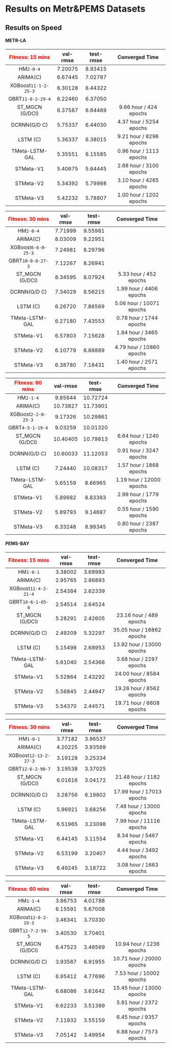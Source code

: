# Results on Metr&PEMS Datasets

## Results on Speed

#### METR-LA

| <font color='red'>**Fitness: 15 mins**</font> | val-rmse | test-rmse |     Converged Time      |
| :-------------------------------------------: | :------: | :-------: | :---------------------: |
|                   HM`2-0-4`                   | 7.20075  |  8.93415  |                         |
|                   ARIMA(C)                    | 6.67445  |  7.02787  |                         |
|             XGBoost`11-1-2-25-3`              | 6.30128  |  6.44322  |                         |
|               GBRT`11-8-2-29-4`               | 6.22460  |  6.37050  |                         |
|                ST_MGCN (G/DCI)                | 6.37587  |  6.64489  | 9.66 hour / 424 epochs  |
|                 DCRNN(G/D C)                  | 5.75337  |  6.44030  | 4.37 hour / 5254 epochs |
|                   LSTM (C)                    | 5.36337  |  6.38015  | 9.21 hour / 8296 epochs |
|                TMeta-LSTM-GAL                 | 5.35551  |  6.15585  | 0.96 hour / 1113 epochs |
|                   STMeta-V1                   | 5.40675  |  5.64445  | 2.68 hour / 3100 epochs |
|                   STMeta-V2                   | 5.34392  |  5.79998  | 3.10 hour / 4265 epochs |
|                   STMeta-V3                   | 5.42232  |  5.78807  | 1.00 hour / 1202 epochs |

| <font color='red'>**Fitness: 30 mins**</font> | val-rmse | test-rmse |      Converged Time      |
| :-------------------------------------------: | :------: | :-------: | :----------------------: |
|                   HM`2-0-4`                   | 7.71999  |  9.55981  |                          |
|                   ARIMA(C)                    | 8.03009  |  9.22951  |                          |
|              XGBoost`6-6-0-25-3`              | 7.24981  |  8.29796  |                          |
|               GBRT`10-0-0-27-3`               | 7.12267  |  8.26941  |                          |
|                ST_MGCN (G/DCI)                | 8.34595  |  8.07924  |  5.33 hour / 452 epochs  |
|                 DCRNN(G/D C)                  | 7.34029  |  8.56215  | 1.99 hour / 4406 epochs  |
|                   LSTM (C)                    | 6.26720  |  7.86569  | 5.06 hour / 10071 epochs |
|                TMeta-LSTM-GAL                 | 6.27180  |  7.43553  | 0.78 hour / 1744 epochs  |
|                   STMeta-V1                   | 6.57803  |  7.15628  | 1.84 hour / 3465 epochs  |
|                   STMeta-V2                   | 6.10779  |  6.88889  | 4.79 hour / 10860 epochs |
|                   STMeta-V3                   | 6.38780  |  7.18431  | 1.40 hour / 2571 epochs  |

| <font color='red'>**Fitness: 60 mins**</font> | val-rmse | test-rmse |      Converged Time      |
| :-------------------------------------------: | :------: | :-------: | :----------------------: |
|                   HM`2-1-4`                   | 9.85644  | 10.72724  |                          |
|                   ARIMA(C)                    | 10.73827 | 11.73901  |                          |
|              XGBoost`2-2-0-25-3`              | 9.17326  | 10.29861  |                          |
|               GBRT`4-5-1-19-4`                | 9.03259  | 10.01320  |                          |
|                ST_MGCN (G/DCI)                | 10.40405 | 10.79813  | 6.64 hour / 1240 epochs  |
|                 DCRNN(G/D C)                  | 10.60033 | 11.12053  | 0.91 hour / 3247 epochs  |
|                   LSTM (C)                    | 7.24440  | 10.08317  | 1.57 hour / 1868 epochs  |
|                TMeta-LSTM-GAL                 | 5.65159  |  8.66965  | 1.19 hour / 12000 epochs |
|                   STMeta-V1                   | 5.89982  |  8.83393  | 2.99 hour / 1779 epochs  |
|                   STMeta-V2                   | 5.89793  |  9.14697  | 0.55 hour / 1590 epochs  |
|                   STMeta-V3                   | 6.33248  |  8.99345  | 0.80 hour / 2387 epochs  |



#### PEMS-BAY

| <font color='red'>**Fitness: 15 mins**</font> | val-rmse | test-rmse |      Converged Time       |
| :-------------------------------------------: | :------: | :-------: | :-----------------------: |
|                   HM`1-0-1`                   | 3.38002  |  3.68983  |                           |
|                   ARIMA(C)                    | 2.95765  |  2.86893  |                           |
|             XGBoost`12-4-2-21-4`              | 2.54384  |  2.62339  |                           |
|               GBRT`10-6-1-65-6`               | 2.54514  |  2.64524  |                           |
|                ST_MGCN (G/DCI)                | 5.28291  |  2.42605  |  23.16 hour / 489 epochs  |
|                 DCRNN(G/D C)                  | 2.49209  |  5.32297  | 35.05 hour / 16862 epochs |
|                   LSTM (C)                    | 5.15498  |  2.68953  | 13.92 hour / 13000 epochs |
|                TMeta-LSTM-GAL                 | 5.61040  |  2.54368  |  3.68 hour / 2297 epochs  |
|                   STMeta-V1                   | 5.52864  |  2.43292  | 24.00 hour / 8584 epochs  |
|                   STMeta-V2                   | 5.56845  |  2.44947  | 19.26 hour / 8562 epochs  |
|                   STMeta-V3                   | 5.54370  |  2.44571  | 19.71 hour / 6608 epochs  |

| <font color='red'>**Fitness: 30 mins**</font> | val-rmse | test-rmse |      Converged Time       |
| :-------------------------------------------: | :------: | :-------: | :-----------------------: |
|                   HM`1-0-1`                   | 3.77182  |  3.96537  |                           |
|                   ARIMA(C)                    | 4.20225  |  3.93569  |                           |
|             XGBoost`12-13-2-27-3`             | 3.19128  |  3.25334  |                           |
|               GBRT`12-6-2-90-7`               | 3.19538  |  3.37025  |                           |
|                ST_MGCN (G/DCI)                | 6.01616  |  3.04172  | 21.48 hour / 1182 epochs  |
|                 DCRNN(G/D C)                  | 3.28756  |  6.19802  | 17.99 hour / 17013 epochs |
|                   LSTM (C)                    | 5.96921  |  3.68256  | 7.48 hour / 13000 epochs  |
|                TMeta-LSTM-GAL                 | 6.51965  |  3.23098  | 7.99 hour / 11116 epochs  |
|                   STMeta-V1                   | 6.44145  |  3.11554  |  8.34 hour / 5467 epochs  |
|                   STMeta-V2                   | 6.53199  |  3.20407  |  4.44 hour / 3492 epochs  |
|                   STMeta-V3                   | 6.49245  |  3.18722  |  3.08 hour / 1663 epochs  |

| <font color='red'>**Fitness: 60 mins**</font> | val-rmse | test-rmse |      Converged Time       |
| :-------------------------------------------: | :------: | :-------: | :-----------------------: |
|                   HM`1-1-4`                   | 3.86753  |  4.01788  |                           |
|                   ARIMA(C)                    | 6.15591  |  5.67008  |                           |
|             XGBoost`12-6-2-19-3`              | 3.46341  |  3.70330  |                           |
|               GBRT`12-7-2-59-5`               | 3.40530  |  3.70401  |                           |
|                ST_MGCN (G/DCI)                | 6.47523  |  3.48569  | 10.94 hour / 1236 epochs  |
|                 DCRNN(G/D C)                  | 3.93587  |  6.91955  | 10.71 hour / 20000 epochs |
|                   LSTM (C)                    | 6.95412  |  4.77696  | 7.53 hour / 10002 epochs  |
|                TMeta-LSTM-GAL                 | 6.68086  |  3.61642  | 15.45 hour / 13000 epochs |
|                   STMeta-V1                   | 6.62233  |  3.51389  |  5.81 hour / 2372 epochs  |
|                   STMeta-V2                   | 7.11932  |  3.55159  |  6.45 hour / 9357 epochs  |
|                   STMeta-V3                   | 7.05142  |  3.49954  |  6.88 hour / 7573 epochs  |